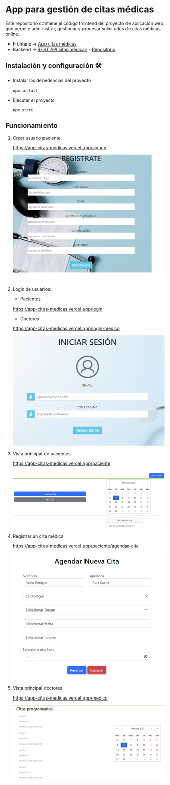 # App para gestión de citas médicas

Este repositorio contiene el código frontend del proyecto de aplicación web que permite administrar, gestionar y procesar solicitudes de citas médicas online.

- Frontend -> [App citas médicas](https://app-citas-medicas.vercel.app/)
- Backend -> [REST API citas médicas](https://citas-medicas-nu.vercel.app/api/v1/) - [Repositorio](https://github.com/FreeProject5/Project_backend)

## Instalación y configuración 🛠️

- Instalar las depedencias del proyecto
  ```bash
  npm install
  ```
- Ejecutar el proyecto 
    ```bash
    npm start
    ```

## Funcionamiento
1. Crear usuario paciente

    <https://app-citas-medicas.vercel.app/signup>

    ![Sign up](/src/public/images/sign_up.png)

2. Login de usuarios:
    - Pacientes

    <https://app-citas-medicas.vercel.app/login>

    - Doctores

    <https://app-citas-medicas.vercel.app/login-medico>

    ![Login](/src/public/images/login_deploy.png)

3. Vista principal de pacientes

    <https://app-citas-medicas.vercel.app/paciente>

    ![View patient](/src/public/images/view_patient.png)

4. Registrar un cita médica

    <https://app-citas-medicas.vercel.app/paciente/agendar-cita>

    ![Register checkup](/src/public/images/registrar_cita.png)

5. Vista principal doctores

    https://app-citas-medicas.vercel.app/medico

    ![View doctor](/src/public/images/view_doctor.png)